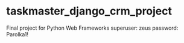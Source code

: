 # taskmaster_django_crm_project
Final project for Python Web Frameworks
superuser: zeus
password: Parolka1!